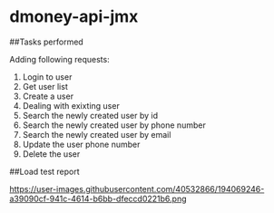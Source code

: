 # dmoney-api-jmx

##Tasks performed

Adding following requests:
1. Login to user
2. Get user list
3. Create a user
4. Dealing with exixting user
5. Search the newly created user by id
6. Search the newly created user by phone number
7. Search the newly created user by email
8. Update the user phone number
9. Delete the user

##Load test report

https://user-images.githubusercontent.com/40532866/194069246-a39090cf-941c-4614-b6bb-dfeccd0221b6.png
